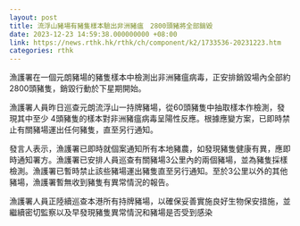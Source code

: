 ```yaml
---
layout: post
title: 流浮山豬場有豬隻樣本驗出非洲豬瘟　2800頭豬將全部銷毀
date: 2023-12-23 14:59:38.000000000 +08:00
link: https://news.rthk.hk/rthk/ch/component/k2/1733536-20231223.htm
categories: rthk
---
```


漁護署在一個元朗豬場的豬隻樣本中檢測出非洲豬瘟病毒，正安排銷毀場內全部約2800頭豬隻，銷毀行動於下星期開始。

漁護署人員昨日巡查元朗流浮山一持牌豬場，從60頭豬隻中抽取樣本作檢測，發現其中至少 4頭豬隻的樣本對非洲豬瘟病毒呈陽性反應。根據應變方案，已即時禁止有關豬場運出任何豬隻，直至另行通知。

發言人表示，漁護署已即時就個案通知所有本地豬農，如發現豬隻健康有異，應即時通知署方。漁護署已安排人員巡查有關豬場3公里內的兩個豬場，並為豬隻採樣檢測。漁護署已暫時禁止該些豬場運出豬隻直至另行通知。至於3公里以外的其他豬場，漁護署暫無收到豬隻有異常情況的報告。

漁護署人員正陸續巡查本港所有持牌豬場，以確保妥善實施良好生物保安措施，並繼續密切監察以及早發現豬隻異常情況和豬場是否受到感染
